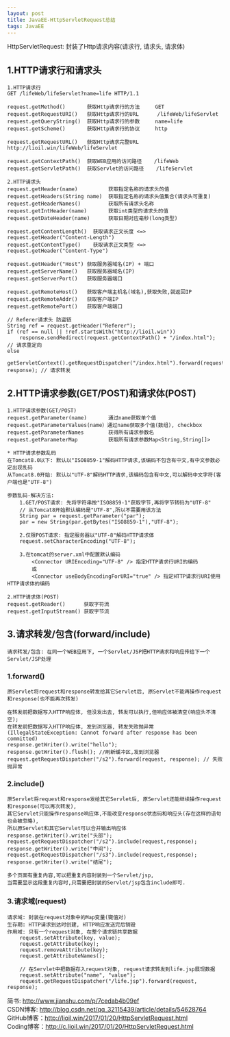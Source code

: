 ```yaml
---
layout: post
title: JavaEE-HttpServletRequest总结
tags: JavaEE
---
```

HttpServletRequest: 封装了Http请求内容(请求行, 请求头, 请求体)
	
## 1.HTTP请求行和请求头
	1.HTTP请求行
	GET /lifeWeb/lifeServlet?name=life HTTP/1.1

	request.getMethod()       获取Http请求行的方法     GET
	request.getRequestURI()   获取Http请求行的URL      /lifeWeb/lifeServlet
	request.getQueryString()  获取Http请求行的参数     name=life	
	request.getScheme()       获取Http请求行的协议     http
		
	request.getRequestURL()   获取Http请求完整URL      http://lioil.win/lifeWeb/lifeServlet
	
	request.getContextPath()  获取WEB应用的访问路径    /lifeWeb
	request.getServletPath()  获取Servlet的访问路径    /lifeServlet
	
	2.HTTP请求头
	request.getHeader(name)          获取指定名称的请求头的值
	request.getHeaders(String name)  获取指定名称的请求头值集合(请求头可重复)
	request.getHeaderNames()         获取所有请求头名称
	request.getIntHeader(name)       获取int类型的请求头的值
	request.getDateHeader(name)      获取日期对应毫秒(long类型)
	
	request.getContentLength()  获取请求正文长度 <=> request.getHeader("Content-Length")
	request.getContentType()    获取请求正文类型 <=> request.getHeader("Content-Type")
	
	request.getHeader("Host") 获取服务器域名(IP) + 端口
	request.getServerName()   获取服务器域名(IP)
	request.getServerPort()   获取服务器端口
	
	request.getRemoteHost()   获取客户端主机名(域名),获取失败,就返回IP
	request.getRemoteAddr()   获取客户端IP
	request.getRemotePort()   获取客户端端口
		
	// Referer请求头 防盗链
	String ref = request.getHeader("Referer");
	if (ref == null || !ref.startsWith("http://lioil.win"))
		response.sendRedirect(request.getContextPath() + "/index.html"); // 请求重定向	
	else
		getServletContext().getRequestDispatcher("/index.html").forward(request, response); // 请求转发
		
## 2.HTTP请求参数(GET/POST)和请求体(POST)
	1.HTTP请求参数(GET/POST)
	request.getParameter(name)       通过name获取单个值
	request.getParameterValues(name）通过name获取多个值(数组), checkbox
	request.getParameterNames        获得所有请求参数名
	request.getParameterMap          获取所有请求参数Map<String,String[]>

	* HTTP请求参数乱码
	在Tomcat8.0以下: 默认以"ISO8859-1"解码HTTP请求,该编码不包含有中文,有中文参数必定出现乱码
	从Tomcat8.0开始: 默认以"UTF-8"解码HTTP请求,该编码包含有中文,可以解码中文字符(客户端也是"UTF-8")
	
	参数乱码-解决方法:		
		1.GET/POST请求: 先将字符串按"ISO8859-1"获取字节,再将字节转码为"UTF-8"
		// 从Tomcat8开始默认编码是"UTF-8",所以不需要用该方法
		String par = request.getParameter("par");
		par = new String(par.getBytes("ISO8859-1"),"UTF-8");
		
		2.仅限POST请求: 指定服务器以"UTF-8"解码HTTP请求体
		request.setCharacterEncoding("UTF-8");
		
		3.在tomcat的server.xml中配置默认编码
			<Connector URIEncoding="UTF-8" /> 指定HTTP请求行URI的编码		
			或
			<Connector useBodyEncodingForURI="true" /> 指定HTTP请求行URI使用HTTP请求体的编码
	
	2.HTTP请求体(POST)
	request.getReader()      获取字符流
	request.getInputStream() 获取字节流
	
## 3.请求转发/包含(forward/include)
	请求转发/包含: 在同一个WEB应用下, 一个Servlet/JSP把HTTP请求和响应传给下一个Servlet/JSP处理

### 1.forward()
	原Servlet将request和response转发给其它Servlet后, 原Servlet不能再操作request和response(也不能再次转发)
	
	在转发前把数据写入HTTP响应体, 但没发出去, 转发可以执行,但响应体被清空(响应头不清空);
	在转发前把数据写入HTTP响应体, 发到浏览器, 转发失败抛异常(IllegalStateException: Cannot forward after response has been committed)
	response.getWriter().write("hello");
	response.getWriter().flush(); //刷新缓冲区,发到浏览器
	request.getRequestDispatcher("/s2").forward(request, response);	// 失败抛异常
		
### 2.include()
	原Servlet将request和response发给其它Servlet后, 原Servlet还能继续操作request和response(可以再次转发), 
	其它Servlet只能操作response响应体,不能改变response状态码和响应头(存在这样的语句也会被忽略),
	所以原Servlet和其它Servlet可以合并输出响应体
	response.getWriter().write("头部");
	request.getRequestDispatcher("/s2").include(request,response);
	response.getWriter().write("中间");
	request.getRequestDispatcher("/s3").include(request,response);
	response.getWriter().write("结尾");
	
	多个页面有重复内容,可以把重复内容封装到一个Servlet/jsp, 
	当需要显示这段重复内容时,只需要把封装的Servlet/jsp包含include即可.
		
### 3.请求域(request)
	请求域: 封装在request对象中的Map变量(键值对)
	生存期: HTTP请求到达时创建, HTTP响应发送完后销毁
	作用域: 只有一个request对象, 在整个请求链共享数据
		request.setAttribute(key, value);
		request.getAttribute(key);
		request.removeAttribute(key);
		request.getAttributeNames();
			
		// 在Servlet中把数据存入request对象, request请求转发到life.jsp展现数据
		request.setAttribute("name", "value");
		request.getRequestDispatcher("/life.jsp").forward(request, response);

简书: http://www.jianshu.com/p/7cedab4b09ef    
CSDN博客: http://blog.csdn.net/qq_32115439/article/details/54628764   
GitHub博客：http://lioil.win/2017/01/20/HttpServletRequest.html   
Coding博客：http://c.lioil.win/2017/01/20/HttpServletRequest.html